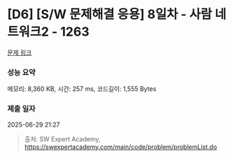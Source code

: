 # [D6] [S/W 문제해결 응용] 8일차 - 사람 네트워크2 - 1263 

[문제 링크](https://swexpertacademy.com/main/code/problem/problemDetail.do?contestProbId=AV18P2B6Iu8CFAZN) 

### 성능 요약

메모리: 8,360 KB, 시간: 257 ms, 코드길이: 1,555 Bytes

### 제출 일자

2025-06-29 21:27



> 출처: SW Expert Academy, https://swexpertacademy.com/main/code/problem/problemList.do